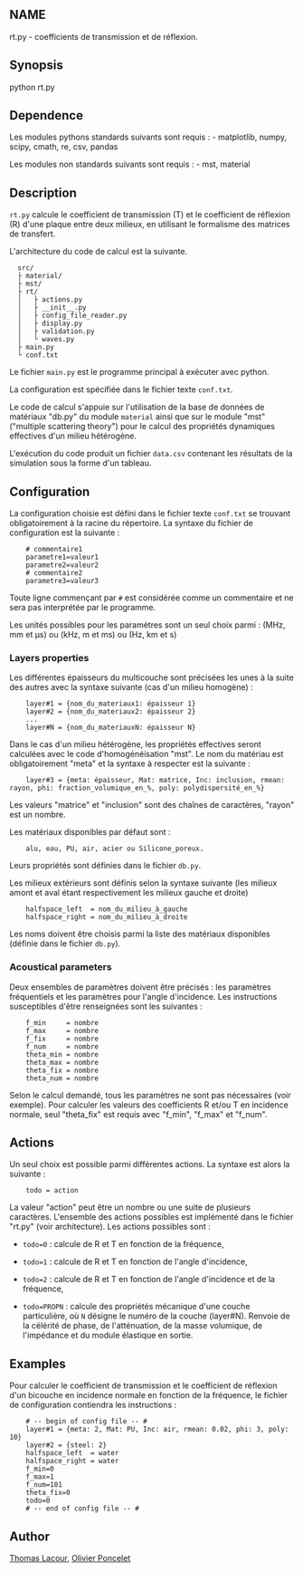 NAME
----

rt.py - coefficients de transmission et de réflexion.

Synopsis
--------

python rt.py

Dependence
----------

Les modules pythons standards suivants sont requis : - matplotlib, numpy, scipy, cmath, re, csv, pandas

Les modules non standards suivants sont requis : - mst, material

Description
-----------

`rt.py` calcule le coefficient de transmission (T) et le coefficient de réflexion (R) d'une plaque entre deux milieux, en utilisant le formalisme des matrices de transfert.

L'architecture du code de calcul est la suivante.

      src/
      ├ material/
      ├ mst/
      ├ rt/
      │   ├ actions.py
      │   ├ __init__.py
      │   ├ config_file_reader.py
      │   ├ display.py
      │   ├ validation.py
      │   └ waves.py
      ├ main.py
      └ conf.txt

Le fichier `main.py` est le programme principal à exécuter avec python.

La configuration est spécifiée dans le fichier texte `conf.txt`.

Le code de calcul s'appuie sur l'utilisation de la base de données de matériaux "db.py" du module `material` ainsi que sur le module "mst" ("multiple scattering theory") pour le calcul des propriétés dynamiques effectives d'un milieu hétérogène.

L'exécution du code produit un fichier `data.csv` contenant les résultats de la simulation sous la forme d'un tableau.

Configuration
-------------

La configuration choisie est défini dans le fichier texte `conf.txt` se trouvant obligatoirement à la racine du répertoire. La syntaxe du fichier de configuration est la suivante :

        # commentaire1
        parametre1=valeur1
        parametre2=valeur2
        # commentaire2
        parametre3=valeur3

Toute ligne commençant par `#` est considérée comme un commentaire et ne sera pas interprétée par le programme.

Les unités possibles pour les paramètres sont un seul choix parmi : (MHz, mm et µs) ou (kHz, m et ms) ou (Hz, km et s)

### Layers properties

Les différentes épaisseurs du multicouche sont précisées les unes à la suite des autres avec la syntaxe suivante (cas d'un milieu homogène) :

        layer#1 = {nom_du_materiaux1: épaisseur 1}
        layer#2 = {nom_du_materiaux2: épaisseur 2}
        ...
        layer#N = {nom_du_materiauxN: épaisseur N}

Dans le cas d'un milieu hétérogène, les propriétés effectives seront calculées avec le code d'homogénéisation "mst". Le nom du matériau est obligatoirement "meta" et la syntaxe à respecter est la suivante :

        layer#3 = {meta: épaisseur, Mat: matrice, Inc: inclusion, rmean: rayon, phi: fraction_volumique_en_%, poly: polydispersité_en_%}

Les valeurs "matrice" et "inclusion" sont des chaînes de caractères, "rayon" est un nombre.

Les matériaux disponibles par défaut sont :

        alu, eau, PU, air, acier ou Silicone_poreux.

Leurs propriétés sont définies dans le fichier `db.py`.

Les milieux extérieurs sont définis selon la syntaxe suivante (les milieux amont et aval étant respectivement les milieux gauche et droite)

        halfspace_left  = nom_du_milieu_à_gauche
        halfspace_right = nom_du_milieu_à_droite

Les noms doivent être choisis parmi la liste des matériaux disponibles (définie dans le fichier `db.py`).

### Acoustical parameters

Deux ensembles de paramètres doivent être précisés : les paramètres fréquentiels et les paramètres pour l'angle d'incidence. Les instructions susceptibles d'être renseignées sont les suivantes :

        f_min     = nombre
        f_max     = nombre
        f_fix     = nombre
        f_num     = nombre
        theta_min = nombre
        theta_max = nombre
        theta_fix = nombre
        theta_num = nombre

Selon le calcul demandé, tous les paramètres ne sont pas nécessaires (voir exemple). Pour calculer les valeurs des coefficients R et/ou T en incidence normale, seul "theta\_fix" est requis avec "f\_min", "f\_max" et "f\_num".

Actions
-------

Un seul choix est possible parmi différentes actions. La syntaxe est alors la suivante :

        todo = action

La valeur "action" peut être un nombre ou une suite de plusieurs caractères. L'ensemble des actions possibles est implémenté dans le fichier "rt.py" (voir architecture). Les actions possibles sont :

-   `todo=0` : calcule de R et T en fonction de la fréquence,

-   `todo=1` : calcule de R et T en fonction de l'angle d'incidence,

-   `todo=2` : calcule de R et T en fonction de l'angle d'incidence et de la fréquence,

-   `todo=PROPN` : calcule des propriétés mécanique d'une couche particulière, où `N` désigne le numéro de la couche (layer\#N). Renvoie de la célérité de phase, de l'atténuation, de la masse volumique, de l'impédance et du module élastique en sortie.

Examples
--------

Pour calculer le coefficient de transmission et le coefficient de réflexion d'un bicouche en incidence normale en fonction de la fréquence, le fichier de configuration contiendra les instructions :

        # -- begin of config file -- #
        layer#1 = {meta: 2, Mat: PU, Inc: air, rmean: 0.02, phi: 3, poly: 10}
        layer#2 = {steel: 2}
        halfspace_left  = water
        halfspace_right = water
        f_min=0
        f_max=1
        f_num=101
        theta_fix=0
        todo=0
        # -- end of config file -- #

Author
------

[Thomas Lacour], [Olivier Poncelet]

  [Thomas Lacour]: mailto:thomas.lacour@u-bordeaux.fr
  [Olivier Poncelet]: mailto:olivier.poncelet@u-bordeaux
